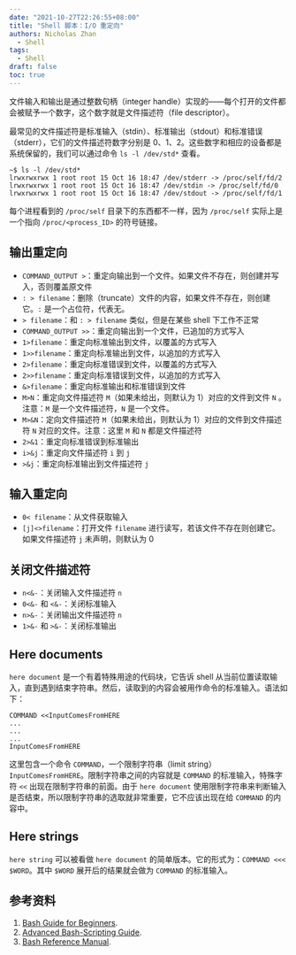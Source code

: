 ```yaml
---
date: "2021-10-27T22:26:55+08:00"
title: "Shell 脚本：I/O 重定向"
authors: Nicholas Zhan
  - Shell
tags:
  - Shell
draft: false
toc: true
---
```


文件输入和输出是通过整数句柄（integer handle）实现的——每个打开的文件都会被赋予一个数字，这个数字就是文件描述符（file descriptor）。

最常见的文件描述符是标准输入（stdin）、标准输出（stdout）和标准错误（stderr），它们的文件描述符数字分别是 0、1、2。这些数字和相应的设备都是系统保留的，我们可以通过命令 `ls -l /dev/std*` 查看。

```shell
~$ ls -l /dev/std*
lrwxrwxrwx 1 root root 15 Oct 16 18:47 /dev/stderr -> /proc/self/fd/2
lrwxrwxrwx 1 root root 15 Oct 16 18:47 /dev/stdin -> /proc/self/fd/0
lrwxrwxrwx 1 root root 15 Oct 16 18:47 /dev/stdout -> /proc/self/fd/1
```

每个进程看到的 `/proc/self` 目录下的东西都不一样，因为 `/proc/self` 实际上是一个指向 `/proc/<process_ID>` 的符号链接。

## 输出重定向

* `COMMAND_OUTPUT >`：重定向输出到一个文件。如果文件不存在，则创建并写入，否则覆盖原文件
* `: > filename`：删除（truncate）文件的内容，如果文件不存在，则创建它。`:` 是一个占位符，代表无。
* `> filename`：和 `: > filename` 类似，但是在某些 shell 下工作不正常
* `COMMAND_OUTPUT >>`：重定向输出到一个文件，已追加的方式写入
* `1>filename`：重定向标准输出到文件，以覆盖的方式写入
* `1>>filename`：重定向标准输出到文件，以追加的方式写入
* `2>filename`：重定向标准错误到文件，以覆盖的方式写入
* `2>>filename`：重定向标准错误到文件，以追加的方式写入
* `&>filename`：重定向标准输出和标准错误到文件
* `M>N`：重定向文件描述符 `M`（如果未给出，则默认为 1）对应的文件到文件 `N` 。注意：`M` 是一个文件描述符，`N` 是一个文件。
* `M>&N`：定向文件描述符 `M`（如果未给出，则默认为 1）对应的文件到文件描述符 `N` 对应的文件。注意：这里 `M` 和 `N` 都是文件描述符
* `2>&1`：重定向标准错误到标准输出
* `i>&j`：重定向文件描述符 `i` 到 `j`
* `>&j`：重定向标准输出到文件描述符 `j`

## 输入重定向

* `0< filename`：从文件获取输入
* `[j]<>filename`：打开文件 `filename` 进行读写，若该文件不存在则创建它。如果文件描述符 `j` 未声明，则默认为 0

## 关闭文件描述符

* `n<&-`：关闭输入文件描述符 `n`
* `0<&-` 和 `<&-`：关闭标准输入
* `n>&-`：关闭输出文件描述符 `n`
* `1>&-` 和 `>&-`：关闭标准输出

## Here documents

`here document` 是一个有着特殊用途的代码块，它告诉 shell 从当前位置读取输入，直到遇到结束字符串。然后，读取到的内容会被用作命令的标准输入。语法如下：
```
COMMAND <<InputComesFromHERE
...
...
...
InputComesFromHERE
```
这里包含一个命令 `COMMAND`，一个限制字符串（limit string）`InputComesFromHERE`。限制字符串之间的内容就是 `COMMAND` 的标准输入，特殊字符 `<<` 出现在限制字符串的前面。由于 `here document` 使用限制字符串来判断输入是否结束，所以限制字符串的选取就非常重要，它不应该出现在给 `COMMAND` 的内容中。

## Here strings

`here string` 可以被看做 `here document` 的简单版本。它的形式为：`COMMAND <<< $WORD`。其中 `$WORD` 展开后的结果就会做为 `COMMAND` 的标准输入。

## 参考资料

1. [Bash Guide for Beginners](https://tldp.org/LDP/Bash-Beginners-Guide/html/index.html).
2. [Advanced Bash-Scripting Guide](https://tldp.org/LDP/abs/html/index.html).
3. [Bash Reference Manual](https://www.gnu.org/software/bash/manual/html_node/).
